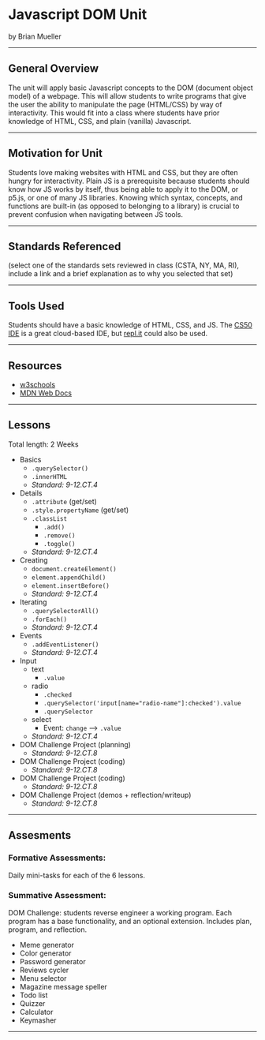# Javascript DOM Unit
by Brian Mueller

-----

## General Overview
The unit will apply basic Javascript concepts to the DOM (document object model) of a webpage. This will allow students to write programs that give the user the ability to manipulate the page (HTML/CSS) by way of interactivity. This would fit into a class where students have prior knowledge of HTML, CSS, and plain (vanilla) Javascript.

---

## Motivation for Unit
Students love making websites with HTML and CSS, but they are often hungry for interactivity. Plain JS is a prerequisite because students should know how JS works by itself, thus being able to apply it to the DOM, or p5.js, or one of many JS libraries. Knowing which syntax, concepts, and functions are built-in (as opposed to belonging to a library) is crucial to prevent confusion when navigating between JS tools.

---

## Standards Referenced
(select one of the standards sets reviewed in class (CSTA, NY, MA, RI), include a link and a brief explanation as to why you selected that set)

---

## Tools Used
Students should have a basic knowledge of HTML, CSS, and JS. The [CS50 IDE](https://ide.cs50.io/) is a great cloud-based IDE, but [repl.it](https://replit.com/) could also be used. 

---

## Resources
* [w3schools](https://www.w3schools.com/js/js_htmldom.asp)
* [MDN Web Docs](https://developer.mozilla.org/en-US/docs/Web/API/Document_Object_Model/Introduction)

---

## Lessons
Total length: 2 Weeks

* Basics
  * `.querySelector()`
  * `.innerHTML`
  * _Standard: 9-12.CT.4_
* Details
  * `.attribute` (get/set)
  * `.style.propertyName` (get/set)
  * `.classList`
    * `.add()`
    * `.remove()`
    * `.toggle()`
  * _Standard: 9-12.CT.4_
* Creating
  * `document.createElement()`
  * `element.appendChild()`
  * `element.insertBefore()`
  * _Standard: 9-12.CT.4_
* Iterating
  * `.querySelectorAll()`
  * `.forEach()`
  * _Standard: 9-12.CT.4_
* Events
  * `.addEventListener()`
  * _Standard: 9-12.CT.4_
* Input
  * text
    * `.value`
  * radio
    * `.checked`
    * `.querySelector('input[name="radio-name"]:checked').value`
    * `.querySelector`
  * select
    * Event: `change` --> `.value`
  * _Standard: 9-12.CT.4_
* DOM Challenge Project (planning)
  * _Standard: 9-12.CT.8_
* DOM Challenge Project (coding)
  * _Standard: 9-12.CT.8_
* DOM Challenge Project (coding)
  * _Standard: 9-12.CT.8_
* DOM Challenge Project (demos + reflection/writeup)
  * _Standard: 9-12.CT.8_

---

## Assesments

### Formative Assessments:
Daily mini-tasks for each of the 6 lessons.

### Summative Assessment:
DOM Challenge: students reverse engineer a working program. Each program has a base functionality, and an optional extension. Includes plan, program, and reflection.
* Meme generator
* Color generator
* Password generator
* Reviews cycler
* Menu selector
* Magazine message speller
* Todo list
* Quizzer
* Calculator
* Keymasher


---


